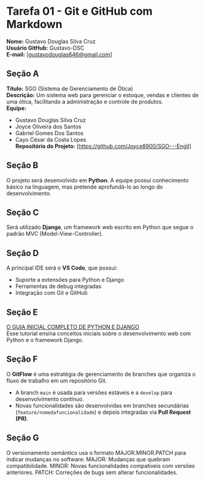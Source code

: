 # Tarefa 01 - Git e GitHub com Markdown
**Nome:** Gustavo Douglas Silva Cruz  
**Usuário GitHub:** Gustavo-DSC  
**E-mail:** [gustavodouglas646@gmail.com] 

## Seção A 
**Título:** SGO (Sistema de Gerenciamento de Ótica)  
**Descrição:** Um sistema web para gerenciar o estoque, vendas e clientes de uma ótica, facilitando a administração e controle de produtos.  
**Equipe:**  
- Gustavo Douglas Silva Cruz  
- Joyce Oliveira dos Santos  
- Gabriel Gomes Dos Santos  
- Cayo César da Costa Lopes  
**Repositório do Projeto:** [https://github.com/Joyce8900/SGO---EngII]

## Seção B
O projeto será desenvolvido em **Python**. A equipe possui conhecimento básico na linguagem, mas pretende aprofundá-lo ao longo do desenvolvimento.  

## Seção C 
Será utilizado **Django**, um framework web escrito em Python que segue o padrão MVC (Model-View-Controller).

## Seção D 
A principal IDE será o **VS Code**, que possui:  
- Suporte a extensões para Python e Django  
- Ferramentas de debug integradas  
- Integração com Git e GitHub  

## Seção E
[O GUIA INICIAL COMPLETO DE PYTHON E DJANGO](https://youtu.be/YW113aC8TII?si=7vBYD_ckRb2TRXBD)  
Esse tutorial ensina conceitos iniciais sobre o desenvolvimento web com Python e o framework Django.

## Seção F
O **GitFlow** é uma estratégia de gerenciamento de branches que organiza o fluxo de trabalho em um repositório Git.  
- A branch `main` é usada para versões estáveis e a `develop` para desenvolvimento contínuo.  
- Novas funcionalidades são desenvolvidas em branches secundárias (`feature/nomedafuncionalidade`) e depois integradas via **Pull Request (PR)**.  

## Seção G
O versionamento semântico usa o formato MAJOR.MINOR.PATCH para indicar mudanças no software:
MAJOR: Mudanças que quebram compatibilidade.
MINOR: Novas funcionalidades compatíveis com versões anteriores.
PATCH: Correções de bugs sem alterar funcionalidades.